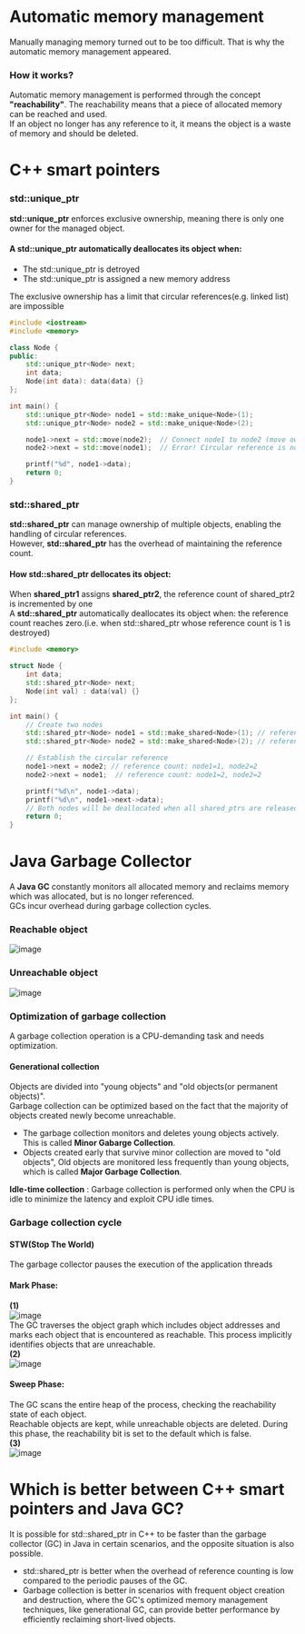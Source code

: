 # Automatic memory management
Manually managing memory turned out to be too difficult. That is why the automatic memory management appeared.<br>
### How it works?
Automatic memory management is performed through the concept **"reachability"**. The reachability means that a piece of allocated memory can be reached and used.<br>
If an object no longer has any reference to it, it means the object is a waste of memory and should be deleted.<br>

# C++ smart pointers
### std::unique_ptr
**std::unique_ptr** enforces exclusive ownership, meaning there is only one owner for the managed object.<br>
#### A std::unique_ptr automatically deallocates its object when:<br>
- The std::unique_ptr is detroyed
- The std::unique_ptr is assigned a new memory address

The exclusive ownership has a limit that circular references(e.g. linked list) are impossible
~~~c++
#include <iostream>
#include <memory>

class Node {
public:
    std::unique_ptr<Node> next;
    int data;
    Node(int data): data(data) {}
};

int main() {
    std::unique_ptr<Node> node1 = std::make_unique<Node>(1);
    std::unique_ptr<Node> node2 = std::make_unique<Node>(2);

    node1->next = std::move(node2);  // Connect node1 to node2 (move ownership)
    node2->next = std::move(node1);  // Error! Circular reference is not allowed

    printf("%d", node1->data);
    return 0;
}

~~~

### std::shared_ptr
**std::shared_ptr** can manage ownership of multiple objects, enabling the handling of circular references.<br>
However, **std::shared_ptr** has the overhead of maintaining the reference count.<br>
#### How std::shared_ptr dellocates its object:
When **shared_ptr1** assigns **shared_ptr2**, the reference count of shared_ptr2 is incremented by one<br>
A **std::shared_ptr** automatically deallocates its object when: the reference count reaches zero.(i.e. when std::shared_ptr whose reference count is 1 is destroyed)<br>
~~~c++
#include <memory>

struct Node {
    int data;
    std::shared_ptr<Node> next;
    Node(int val) : data(val) {}
};

int main() {
    // Create two nodes
    std::shared_ptr<Node> node1 = std::make_shared<Node>(1); // reference count of node1: 1
    std::shared_ptr<Node> node2 = std::make_shared<Node>(2); // reference count of node2: 1

    // Establish the circular reference
    node1->next = node2; // reference count: node1=1, node2=2
    node2->next = node1;  // reference count: node1=2, node2=2

    printf("%d\n", node1->data);
    printf("%d\n", node1->next->data);
    // Both nodes will be deallocated when all shared_ptrs are released
    return 0;
}

~~~

# Java Garbage Collector
A **Java GC** constantly monitors all allocated memory and reclaims memory which was allocated, but is no longer referenced.<br>
GCs incur overhead during garbage collection cycles.<br>

### Reachable object
![image](https://user-images.githubusercontent.com/67142421/177013694-8add3600-ae4d-47ad-899f-2611edaf7317.png)

### Unreachable object
![image](https://user-images.githubusercontent.com/67142421/178157740-cd8b3828-ca89-4a37-a89c-20a26c80d12b.png)

### Optimization of garbage collection
A garbage collection operation is a CPU-demanding task and needs optimization.<br>
#### Generational collection
Objects are divided into "young objects" and "old objects(or permanent objects)".<br>
Garbage collection can be optimized based on the fact that the majority of objects created newly become unreachable.<br>
- The garbage collection monitors and deletes young objects actively. This is called **Minor Gabarge Collection**.
- Objects created early that survive minor collection are moved to "old objects", Old objects are monitored less frequently than young objects, which is called
 **Major Garbage Collection**.

**Idle-time collection** : Garbage collection is performed only when the CPU is idle to minimize the latency and exploit CPU idle times.

### Garbage collection cycle
#### STW(Stop The World)
The garbage collector pauses the execution of the application threads

#### Mark Phase:
**(1)**<br>
![image](https://github.com/vacu9708/Fundamental-knowledge/assets/67142421/d8fe0bcb-e369-4f9a-8d4e-0f9caee67bf4)<br>
The GC traverses the object graph which includes object addresses and marks each object that is encountered as reachable. This process implicitly identifies objects that are unreachable.<br>
**(2)**<br>
![image](https://github.com/vacu9708/Fundamental-knowledge/assets/67142421/2b1a2f6b-7c45-4674-9aa5-f2976bf66521)<br>

#### Sweep Phase:
The GC scans the entire heap of the process, checking the reachability state of each object.<br>
Reachable objects are kept, while unreachable objects are deleted. During this phase, the reachability bit is set to the default which is false.<br>
**(3)**<br>
![image](https://github.com/vacu9708/Fundamental-knowledge/assets/67142421/593b7956-4636-410a-9c28-5c1c0140a934)<br>

# Which is better between C++ smart pointers and Java GC?
It is possible for std::shared_ptr in C++ to be faster than the garbage collector (GC) in Java in certain scenarios, and the opposite situation is also possible.
- std::shared_ptr is better when the overhead of reference counting is low compared to the periodic pauses of the GC.
- Garbage collection is better in scenarios with frequent object creation and destruction, where the GC's optimized memory management techniques, like generational GC, can provide better performance by efficiently reclaiming short-lived objects.

